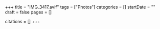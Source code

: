 +++
title = "IMG_3417.avif"
tags = ["Photos"]
categories = []
startDate = ""
draft = false
pages = []

citations = []
+++
